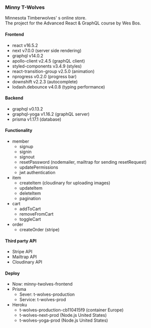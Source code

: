 ### Minny T-Wolves
Minnesota Timberwolves' s online store.<br>
The project for the Advanced React & GraphQL course by Wes Bos.

#### Frontend
- react v16.5.2
- next v7.0.0 (server side rendering)
- graphql v14.0.2 
- apollo-client v2.4.5 (graphQL client)
- styled-components v3.4.9 (styles)
- react-transition-group v2.5.0 (animation)
- nprogress v0.2.0 (progress bar)
- downshift v2.2.3 (autocomplete)
- lodash.debounce v4.0.8 (typing performance)

#### Backend
- graphql v0.13.2
- graphql-yoga v1.16.2 (graphQL server)
- prisma v1.17.1 (database)

#### Functionality
- member
  - signup
  - signin
  - signout
  - resetPassword (nodemailer, mailtrap for sending resetRequest)
  - updatePermissions
  - jwt authentication
- item
  - createItem (cloudinary for uploading images)
  - updateItem
  - deleteItem
  - pagination
- cart
  - addToCart
  - removeFromCart
  - toggleCart
- order
  - createOrder (stripe)

#### Third party API
- Stripe API
- Mailtrap API
- Cloudinary API

#### Deploy
- Now: minny-twolves-frontend
- Prisma
  - Sever: t-wolves-production
  - Service: t-wolves-prod
- Heroku
  - t-wolves-production-cb110415f9 (container Europe)
  - t-wolves-next-prod (Node.js United States)
  - t-wolves-yoga-prod (Node.js United States)
